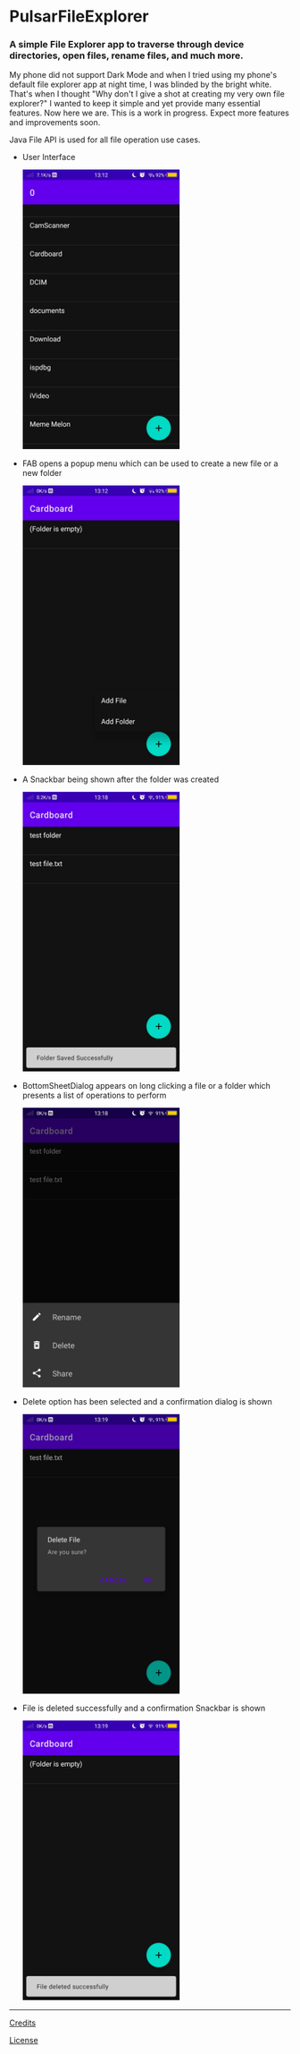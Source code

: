 # PulsarFileExplorer
<h3>A simple File Explorer app to traverse through device directories, open files, rename files, and much more.</h3>
<p>My phone did not support Dark Mode and when I tried using my phone's default file explorer app at night time, I was blinded by the bright white. That's when I thought "Why don't I give a shot at creating my very own file explorer?" I wanted to keep it simple and yet provide many essential features. Now here we are. This is a work in progress. Expect more features and improvements soon.</p>
<p>Java File API is used for all file operation use cases.</p>
<ul>
  <li>
    <p>User Interface</p>
    <img src="https://github.com/Aurum1611/PulsarFileExplorer/blob/master/screenshots/Screenshot_20200716_131214.jpg?raw=true" height="500px">
  </li>
  
  <li>
    <p>FAB opens a popup menu which can be used to create a new file or a new folder</p>
    <img src="https://github.com/Aurum1611/PulsarFileExplorer/blob/master/screenshots/Screenshot_20200716_131229.jpg?raw=true" height="500px">
  </li>
  
  <li>
    <p>A Snackbar being shown after the folder was created</p>
    <img src="https://github.com/Aurum1611/PulsarFileExplorer/blob/master/screenshots/Screenshot_20200716_131843.jpg?raw=true" height="500px">
  </li>
  
  <li>
    <p>BottomSheetDialog appears on long clicking a file or a folder which presents a list of operations to perform</p>
    <img src="https://github.com/Aurum1611/PulsarFileExplorer/blob/master/screenshots/Screenshot_20200716_131849.jpg?raw=true" height="500px">
  </li>
  
  <li>
    <p>Delete option has been selected and a confirmation dialog is shown</p>
    <img src="https://github.com/Aurum1611/PulsarFileExplorer/blob/master/screenshots/Screenshot_20200716_131922.jpg?raw=true" height="500px">
  </li>

  <li>
    <p>File is deleted successfully and a confirmation Snackbar is shown</p>
    <img src="https://github.com/Aurum1611/PulsarFileExplorer/blob/master/screenshots/Screenshot_20200716_131925.jpg?raw=true" height="500px">
  </li>
</ul>
<hr>

<a href="https://github.com/Aurum1611/PulsarFileExplorer/blob/master/CREDITS.md">Credits</a>

<a href="https://github.com/Aurum1611/PulsarFileExplorer/blob/master/LICENSE">License</a>

